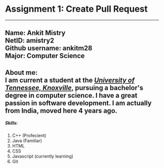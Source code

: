 # Assignment 1: Create Pull Request
---
Name: Ankit Mistry   
NetID: amistry2   
Github username: ankitm28   
Major: Computer Science   
---
About me:   
I am current a student at the ***[University of Tennessee, Knoxville](www.utk.edu)***, pursuing a bachelor's degree in computer science. I have a great passion in software development. I am actually from India, moved here 4 years ago. 
---
##### Skills:
1. C++ (Profecient)
2. Java (Familiar)
3. HTML
4. CSS
5. Javascript (currently learning)
6. Git
